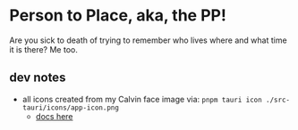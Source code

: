 # Person to Place, aka, the PP!

Are you sick to death of trying to remember who lives where and what time it is there? Me too.

## dev notes

- all icons created from my Calvin face image via: `pnpm tauri icon ./src-tauri/icons/app-icon.png`
  - [docs here](https://tauri.app/v1/guides/features/icons/#command-usage)

